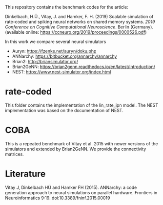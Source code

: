 This repository contains the benchmark codes for the article: 

Dinkelbach, H.Ü., Vitay, J. and Hamker, F. H. (2019) Scalable simulation of rate-coded and spiking neural networks on shared memory
systems. *2019 Conference on Cognitive Computational Neuroscience*. Berlin (Germany). (available online: https://ccneuro.org/2019/proceedings/0000526.pdf)

In this work we compare several neural simulators

* Auryn: https://fzenke.net/auryn/doku.php
* ANNarchy: https://bitbucket.org/annarchy/annarchy
* Brian2: http://briansimulator.org/
* Brian2GeNN: https://brian2genn.readthedocs.io/en/latest/introduction/
* NEST: https://www.nest-simulator.org/index.html

# rate-coded

This folder contains the implementation of the lin_rate_ipn model. The NEST implementation was based on the documentation of NEST. 

# COBA

This is a repeated benchmark of Vitay et al. 2015 with newer versions of the simulators and extended by Brian2GeNN. We provide the connectivity matrices.

# Literature

Vitay J, Dinkelbach HÜ and Hamker FH (2015). ANNarchy: a code generation approach to neural simulations on parallel hardware. Frontiers in Neuroinformatics 9:19. doi:10.3389/fninf.2015.00019
